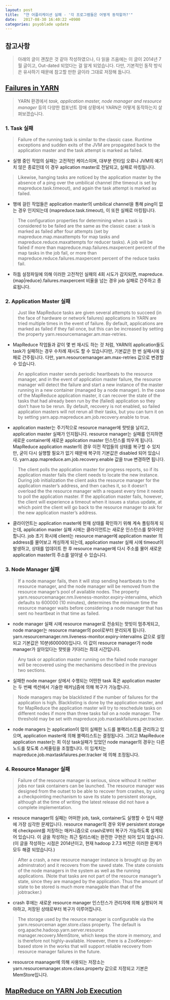 ```yaml
---
layout: post
title:  "얀 어플리케이션 실패 - '각 프로그램들은 어떻게 동작할까?'"
date:   2017-08-30 16:40:22 +0900
categories: psyoblade update
---
```


## 참고사항
> 아래의 글이 괜찮은 것 같아 작성하였으나, 다 읽을 즈음에는 이 글이 2014년 7월 글이고, Out-dated 되었다는 걸 알게 되었습니다. 다만, 기본적인 동작 방식은 유사하기 때문에 참고할 만한 글이라 그대로 저장해 둡니다.



## [Failures in YARN](http://sungsoo.github.io/2014/04/07/failures-in-yarn.html)
> YARN 환경에서 *task, application master, node manager and resource manager* 등의 다양한 컴포넌트 장애 상황에서 YARN은 어떻게 동작하는지 살펴보겠습니다.

### 1. Task 실패
> Failure of the running task is similar to the classic case. Runtime exceptions and sudden exits of the JVM are propagated back to the application master and the task attempt is marked as failed.

* 실행 중인 작업의 실패는 고전적인 케이스이며, 대부분 런타임 오류나 JVM의 예기치 않은 종료인데 이 경우 aplication master로 전달되고, 실패로 마킹됩니다. 

> Likewise, hanging tasks are noticed by the application master by the absence of a ping over the umbilical channel (the timeout is set by mapreduce.task.timeout), and again the task attempt is marked as failed. 

* 행에 걸린 작업들은 application master의 umbilical channel을 통해 ping이 없는 경우 인지되는데 (mapreduce.task.timeout), 이 또한 실패로 마킹됩니다.

> The configuration properties for determining when a task is considered to be failed are the same as the classic case: a task is marked as failed after four attempts (set by mapreduce.map.maxattempts for map tasks and mapreduce.reduce.maxattempts for reducer tasks). A job will be failed if more than mapreduce.map.failures.maxpercent percent of the map tasks in the job fail, or more than mapreduce.reduce.failures.maxpercent percent of the reduce tasks fail.

* 하둡 설정파일에 의해 이러한 고전적인 실패의 4회 시도가 감지되면, mapreduce.{map|reduce}.failures.maxpercent 비율을 넘는 경우 job 실패로 간주하고 종료됩니다.


### 2. Application Master 실패
> Just like MapReduce tasks are given several attempts to succeed (in the face of hardware or network failures) applications in YARN are tried multiple times in the event of failure. By default, applications are marked as failed if they fail once, but this can be increased by setting the property yarn.resourcemanager.am.max-retries.
* MapReduce 작업들과 같이 몇 번 재시도 하는 것 처럼, YARN의 application들도 task가 실패하는 경우 수차례 재시도 할 수 있습니다만, 기본값은 한 번 실패시에 실패로 간주됩니다. 다만, yarn.resourcemanager.am.max-retries 값으로 변경할 수 있습니다.
> An application master sends periodic heartbeats to the resource manager, and in the event of application master failure, the resource manager will detect the failure and start a new instance of the master running in a new container (managed by a node manager). In the case of the MapReduce application master, it can recover the state of the tasks that had already been run by the (failed) application so they don’t have to be rerun. By default, recovery is not enabled, so failed application masters will not rerun all their tasks, but you can turn it on by setting yarn.app.mapreduce.am.job.recovery.enable to true.
* application master는 주기적으로 resource manager에 핫빗을 날리고, application master 실패가 인지됩니다. resource manager는 실패를 인지하면 새로운 container에 새로운 application master 인스턴스를 띄우게 됩니다. MapReduce application master의 경우 이전 작업들의 상태를 복구할 수 있지만, 굳이 다시 실행할 필요가 없기 때문에 복구의 기본값은 disabled 되어 있습니다. yarn.app.mapreduce.am.job.recovery.enable 값을 true 변경하면 됩니다. 

> The client polls the application master for progress reports, so if its application master fails the client needs to locate the new instance. During job initialization the client asks the resource manager for the application master’s address, and then caches it, so it doesn’t overload the the resource manager with a request every time it needs to poll the application master. If the application master fails, however, the client will experience a timeout when it issues a status update, at which point the client will go back to the resource manager to ask for the new application master’s address.
* 클라이언트는 application master에 현재 상태를 확인하기 위해 계속 폴링하게 되는데, application master 실패 시에는 클라이언트는 새로운 인스턴스를 찾아야만합니다. job 초기 화시에 client는 resource manager에 application master 의 address를 물어보고 캐싱하게 되는데, application master 실패 시에 timeout이 발생하고, 상태를 업데이트 한 후 resource manager에 다시 주소를 물어 새로운 application master의 주소를 알아낼 수 있습니다.


### 3. Node Manager 실패
> If a node manager fails, then it will stop sending heartbeats to the resource manager, and the node manager will be removed from the resource manager’s pool of available nodes. The property yarn.resourcemanager.nm.liveness-monitor.expiry-intervalms, which defaults to 600000 (10 minutes), determines the minimum time the resource manager waits before considering a node manager that has sent no heartbeat in that time as failed.
* node manager 실패 시에 resource manager로 전송되는 핫빗이 멈추게되고, node manager는 resource manager의 pool로부터 분리되게 됩니다. yarn.resourcemanager.nm.liveness-monitor.expiry-intervalms 값으로 설정되고 기본값은 10분(600000)입니다. 이 값이 resource manager가 node manager가 살아있다는 핫빗을 기다리는 최대 시간입니다.

> Any task or application master running on the failed node manager will be recovered using the mechanisms described in the previous two sections.
* 실패한 node manager 상에서 수행되는 어떤한 task 혹은 application master 는 두 번째 섹션에서 기술한 매커님즘에 의해 복구가 가능합니다.

> Node managers may be blacklisted if the number of failures for the application is high. Blacklisting is done by the application master, and for MapReduce the application master will try to reschedule tasks on different nodes if more than three tasks fail on a node manager. The threshold may be set with mapreduce.job.maxtaskfailures.per.tracker.
* node managers 는 application이 많이 실패한 노드를 블랙리스트를 관리하고 있으며, application master에 의해 블랙리스트는 결정됩니다. 그리고 MapReduce application master는 회 이상 task실패가 있었던 node manager의 경우는 다른 노드를 찾도록 스케줄링을 조절합니다. 이 임계치는 mapreduce.job.maxtaskfaiures.per.tracker 에 의해 조정됩니다.

### 4. Resource Manager 실패
> Failure of the resource manager is serious, since without it neither jobs nor task containers can be launched. The resource manager was designed from the outset to be able to recover from crashes, by using a checkpointing mechanism to save its state to persistent storage, although at the time of writing the latest release did not have a complete implementation.
* resouce manager의 실패는 어떠한 job, task, container도 실행할 수 업식 때문에 가장 심각한 문제입니다.  resource manager의 경우 외부 persistent storage에 checkpoint를 저장하는 매커니즘으로 crash로부터 복구가 가능하도록 설계되어 있습니다. 이 글을 작성하는 최근 릴리스에는 완전한 구현은 되어 있지 않습니다. (이 글을 작성하는 시점은 2014년이고, 현재 hadoop 2.7.3 버전은 이러한 문제가 모두 해결 되었습니다.)

> After a crash, a new resource manager instance is brought up (by an adminstrator) and it recovers from the saved state. The state consists of the node managers in the system as well as the running applications. (Note that tasks are not part of the resource manager’s state, since they are managed by the application. Thus the amount of state to be stored is much more managable than that of the jobtracker.)
* crash 후에는 새로운 resource manager 인스턴스가 관리자에 의해 실행되어 져야하고, 저장된 상태로부터 복구가 이루어집니다. 

> The storage used by the reource manager is configurable via the yarn.resourceman ager.store.class property. The default is org.apache.hadoop.yarn.server.resource manager.recovery.MemStore, which keeps the store in memory, and is therefore not highly-available. However, there is a ZooKeeper-based store in the works that will support reliable recovery from resource manager failures in the future.
* resousrce maanager에 의해 사용되는 저장소는 yarn.resourcemanager.store.class.property 값으로 지정되고 기본은 MemStore입니다.




## [MapReduce on YARN Job Execution](https://www.slideshare.net/martyhall/hadoop-tutorial-mapreduce-part-6-job-execution-on-yarn)

